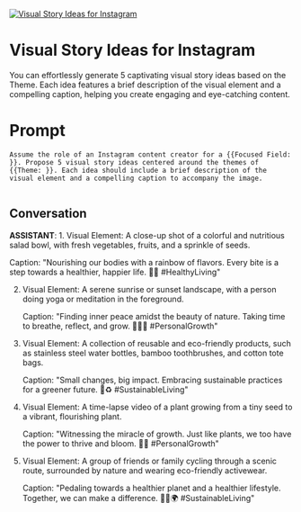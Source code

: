 
[![Visual Story Ideas for Instagram](https://flow-prompt-covers.s3.us-west-1.amazonaws.com/icon/illustrative/illus_3.png)]()
# Visual Story Ideas for Instagram 
You can effortlessly generate 5 captivating visual story ideas based on the Theme. Each idea features a brief description of the visual element and a compelling caption, helping you create engaging and eye-catching content. 

# Prompt

```
Assume the role of an Instagram content creator for a {{Focused Field: }}. Propose 5 visual story ideas centered around the themes of {{Theme: }}. Each idea should include a brief description of the visual element and a compelling caption to accompany the image.


```

## Conversation

**ASSISTANT**: 1. Visual Element: A close-up shot of a colorful and nutritious salad bowl, with fresh vegetables, fruits, and a sprinkle of seeds.

   Caption: "Nourishing our bodies with a rainbow of flavors. Every bite is a step towards a healthier, happier life. 🌈🥗 #HealthyLiving"



2. Visual Element: A serene sunrise or sunset landscape, with a person doing yoga or meditation in the foreground.

   Caption: "Finding inner peace amidst the beauty of nature. Taking time to breathe, reflect, and grow. 🌅🧘‍♀️ #PersonalGrowth"



3. Visual Element: A collection of reusable and eco-friendly products, such as stainless steel water bottles, bamboo toothbrushes, and cotton tote bags.

   Caption: "Small changes, big impact. Embracing sustainable practices for a greener future. 🌿♻️ #SustainableLiving"



4. Visual Element: A time-lapse video of a plant growing from a tiny seed to a vibrant, flourishing plant.

   Caption: "Witnessing the miracle of growth. Just like plants, we too have the power to thrive and bloom. 🌱🌸 #PersonalGrowth"



5. Visual Element: A group of friends or family cycling through a scenic route, surrounded by nature and wearing eco-friendly activewear.

   Caption: "Pedaling towards a healthier planet and a healthier lifestyle. Together, we can make a difference. 🚴‍♀️🌍 #SustainableLiving"


